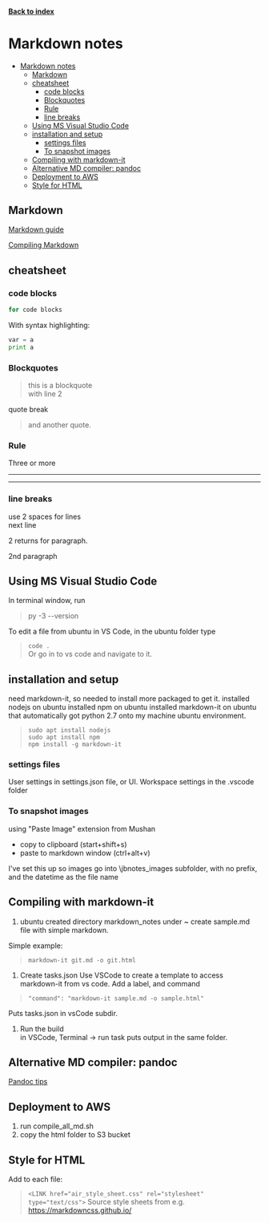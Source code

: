 <LINK href="jb1.css" rel="stylesheet" type="text/css">

#### [Back to index](index.html)

# Markdown notes

- [Markdown notes](#markdown-notes)
  - [Markdown](#markdown)
  - [cheatsheet](#cheatsheet)
    - [code blocks](#code-blocks)
    - [Blockquotes](#blockquotes)
    - [Rule](#rule)
    - [line breaks](#line-breaks)
  - [Using MS Visual Studio Code](#using-ms-visual-studio-code)
  - [installation and setup](#installation-and-setup)
    - [settings files](#settings-files)
    - [To snapshot images](#to-snapshot-images)
  - [Compiling with markdown-it](#compiling-with-markdown-it)
  - [Alternative MD compiler: pandoc](#alternative-md-compiler-pandoc)
  - [Deployment to AWS](#deployment-to-aws)
  - [Style for HTML](#style-for-html)

## Markdown

[Markdown guide](https://www.markdownguide.org/)  

[Compiling Markdown](https://code.visualstudio.com/docs/languages/markdown)

## cheatsheet

### code blocks

```bash
for code blocks
```

With syntax highlighting:

```python
var = a
print a
```

### Blockquotes

> this is a blockquote  
> with line 2

quote break

> and another quote.

### Rule

Three or more
***

___

### line breaks

use 2 spaces for lines  
next line

2 returns for paragraph.

2nd paragraph

## Using MS Visual Studio Code

In terminal window, run
> py -3 --version

To edit a file from ubuntu in VS Code, in the ubuntu folder type
>`code .`  
Or go in to vs code and navigate to it.

## installation and setup

need  markdown-it, so needed to install more packaged to get it.
installed nodejs on ubuntu
installed npm on ubuntu
installed markdown-it on ubuntu
that automatically got python 2.7 onto my machine ubuntu environment.

>`sudo apt install nodejs`  
>`sudo apt install npm`  
>`npm install -g markdown-it`  

### settings files

User settings in settings.json file, or UI.
Workspace settings in the .vscode folder

### To snapshot images

using "Paste Image" extension from Mushan

- copy to clipboard (start+shift+s)
- paste to markdown window (ctrl+alt+v)

I've set this up so images go into \jbnotes_images subfolder, with no prefix, and the datetime as the file name

## Compiling with markdown-it

1. ubuntu
created directory markdown_notes under ~
create sample.md file with simple markdown.

Simple example:  
>`markdown-it git.md -o git.html`

1. Create tasks.json
Use VSCode to create a template to access markdown-it from vs code. Add a label, and command  

>`"command": "markdown-it sample.md -o sample.html"`  

Puts tasks.json in vsCode subdir.

1. Run the build  
in VSCode, Terminal -> run task
puts output in the same folder.

## Alternative MD compiler: pandoc

[Pandoc tips](https://thisdavej.com/build-an-amazing-markdown-editor-using-visual-studio-code-and-pandoc/)

## Deployment to AWS

1. run compile_all_md.sh
2. copy the html folder to S3 bucket

## Style for HTML

Add to each file:
>`<LINK href="air_style_sheet.css" rel="stylesheet" type="text/css">`
Source style sheets from e.g. https://markdowncss.github.io/
